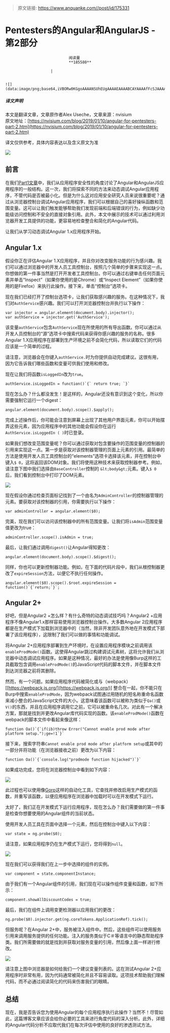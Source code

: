 > 原文链接: https://www.anquanke.com//post/id/175331 


# Pentesters的Angular和AngularJS - 第2部分


                                阅读量   
                                **185580**
                            
                        |
                        
                                                                                                                                    ![](data:image/png;base64,iVBORw0KGgoAAAANSUhEUgAAAAEAAAABCAYAAAAfFcSJAAAAAXNSR0IArs4c6QAAAARnQU1BAACxjwv8YQUAAAAJcEhZcwAADsQAAA7EAZUrDhsAAAANSURBVBhXYzh8+PB/AAffA0nNPuCLAAAAAElFTkSuQmCC)
                                                                                            



##### 译文声明

本文是翻译文章，文章原作者Alex Useche，文章来源：nvisium
                                <br>原文地址：[https://nvisium.com/blog/2019/01/10/angular-for-pentesters-part-2.htm](https://nvisium.com/blog/2019/01/10/angular-for-pentesters-part-2.htm)

译文仅供参考，具体内容表达以及含义原文为准



[![](https://p2.ssl.qhimg.com/t0148c5d27b0c9bf544.png)](https://p2.ssl.qhimg.com/t0148c5d27b0c9bf544.png)



## 前言

在我们[Part1文章](https://www.anquanke.com/post/id/173974)中，我们从应用程序安全性的角度讨论了Angular和AngularJS应用程序的一般结构。这一次，我们将探索不同的方法来动态调试Angular应用程序，不管代码是否被最小化。但是为什么这对应用安全研究人员来说很重要呢？通过从浏览器控制台调试Angular应用程序，我们可以根据自己的喜好操纵函数和范围变量。这可以让我们触发能够帮助我们发现前端和后端错误的行为，例如缺少功能级访问控制和不安全的直接对象引用。此外，本文中展示的技术可以通过利用浏览器开发工具提供的功能，更容易地检查整合和简化的Angular代码。

让我们从学习动态调试Angular 1.x应用程序开始。



## Angular 1.x

假设你正在评估Angular 1.X应用程序，并且你对改变服务功能的行为感兴趣。我们可以通过浏览器中的开发人员工具控制台，按照几个简单的步骤来实现这一点。你想做的第一件事当然是打开开发者工具控制台。你可以通过右键单击任何页面元素并单击“Inspect”（如果你使用的是Chrome）或“Inspect Element”（如果你使用的是Firefox）来执行此操作。接下来，单击“控制台”选项卡。

现在我们已经打开了控制台选项卡，让我们获取感兴趣的服务。在这种情况下，我们对`AuthService`感兴趣。我们可以打开浏览器控制台并执行以下操作：

```
var injector = angular.element(document.body).injector();
var authService = injector.get('AuthService');
```

该变量`authService`包含`AuthService`现在所使用的所有导出函数。你可以通过从开发人员控制台的“源”选项卡中搜索代码来获得你感兴趣的服务的名称。很多Angular 1.X应用程序在部署到生产环境之前不会简化代码，所以读取它们的代码应该是一个简单的过程。

请注意，浏览器会在你键入`authService.`时为你提供自动完成建议。这很有用，因为它告诉我们哪些函数和变量可供我们使用和修改。

现在让我们将函数`isLoggedIn`改为`true`。

```
authService.isLoggedIn = function()`{` return true; `}`
```

现在怎么办？什么都没发生！是这样的，Angular还没有意识到这个变化，所以你需要强制它运行一个digest：

```
angular.element(document.body).scope().$apply();
```

完成上述操作后，你可能会注意到屏幕上出现了其他用户界面元素，你可以开始摆弄这些元素，因为应用程序中的其他功能会假设你在运行`AuthService.isLoggedIn ( )`时已登录。

如果我们想改变范围变量呢？你可以通过获取对包含要操作的范围变量的控制器的引用来实现这一点。第一步是获取对该控制器管理的页面上元素的引用。最简单的方法是使用开发人员工具控制台的“elements”选项卡选择该元素，并在控制台中键入`$ 0`，这将返回该DOM对象。我们将使用这种技术来获取控制器参考。例如，请注意下图中我们选择由`BaseController`控制的 `&lt;body&gt;`元素。键入`$ 0`后，我们看到控制台中打印了DOM元素。

[![](https://p5.ssl.qhimg.com/t01476c8462a3f91a76.png)](https://p5.ssl.qhimg.com/t01476c8462a3f91a76.png)

现在假设你通过检查页面标记找到了一个由名为`AdminController`的控制器管理的元素。要获取对该控制器的引用，你需要执行以下操作：

```
var adminController = angular.element($0);
```

完美，现在我们可以访问该控制器中的所有范围变量。让我们将`isAdmin`范围变量值更改为true：

```
adminController.scope().isAdmin = true;
```

最后，让我们通过调用`digest()`让Angular得知更改：

```
angular.element(document.body).scope().$digest();
```

同样，你也可以更新控制器功能。例如，在下面的代码片段中，我们从根控制器更改了`expireSession`方法，以便它不执行任何操作。

```
angular.element($0).scope().$root.expireSession = function()`{`return;`}`;
```



## Angular 2+

好吧，但是Angular2 +怎么样？有什么奇特的动态调试技巧吗？Angular2 +应用程序不像Angular1.x那样容易使用浏览器控制台操作。大多数Angular 2应用程序都是在生产模式下加载到浏览器中的（当然，除非开发团队意外地在开发模式下部署了该应用程序），这限制了我们可以做的事情和功能调试。

将Angular 2+应用程序部署到生产环境时，在设置应用程序模块之前调用该`enableProdMode()`函数。这使得Angular跳过构建调试元素树，这将允许我们从浏览器中动态调试应用程序。如果是这种情况，最好的办法是使用像Burp这样的工具截取包含调用`enableProdMode()`的JavaScript代码的脚本文件，并在脚本文件到达浏览器之前将其删除。

然而，有一个问题。如果应用程序代码被简化或与（webpack）[[https://webpack.js.org/](https://webpack.js.org/)] 整合在一起，你不能只在Burp中搜索`enableProdMode`，因为webpack试图通过用随机的短名称重命名函数来减小整合的JavaScript文件的大小。这意味着该函数可以被称为类似于`Qa()`或`V()`的东西，并且在应用程序调用它之前，它可以被重命名几次。对此有一个解决方案，那就是找到并更改Angular库代码实现的函数。该`enableProdMode()`函数在webpack的脚本文件中看起来像这样：

```
function Oa()`{`if(ib)throw Error("Cannot enable prod mode after platform setup.");ge=!1`}`
```

接下来，搜索字符串`Cannot enable prod mode after platform setup`或其中的一部分并将功能（在浏览器接收之前）更改为以下内容：

```
function Oa()`{`console.log("prodmode function hijacked")`}`
```

如果成功完成，您将在浏览器控制台中看到如下内容：

[![](https://p1.ssl.qhimg.com/t012f87aa9cac6464ce.png)](https://p1.ssl.qhimg.com/t012f87aa9cac6464ce.png)

此过程也可以使用像[Gorp](https://github.com/DharmaOfCode/gorp)这样的自动化工具，它查找并修改启用生产模式的函数，并重写该函数，以便应用程序在浏览器中加载时可以在开发模式下运行。

太好了，我们正在开发模式下运行应用程序，现在怎么办？我们需要做的第一件事是检查你想要使用的Angular组件的当前状态。

使用开发人员工具在页面中选择一个元素，然后在控制台中键入以下内容：

```
var state = ng.probe($0);
```

请注意，如果应用程序仍在生产模式下运行，您将得到`null`。

[![](https://p4.ssl.qhimg.com/t01af1fd0aef7bcf137.png)](https://p4.ssl.qhimg.com/t01af1fd0aef7bcf137.png)

现在我们可以获得我们在上一步中选择的组件的实例。

```
var component = state.componentInstance;
```

由于我们有一个Angular组件的引用，我们现在可以操作组件变量和函数，如下所示：

```
component.showAllDiscountCodes = true;
```

最后，我们在组件上调用变更检测器以应用我们的更改：

```
ng.probe($0).injector.get(ng.coreTokens.ApplicationRef).tick();
```

但服务呢？在Angular 2+中，服务被注入组件中。然后，这些组件可以使用服务引用来调用服务提供的任何功能。注入的服务类似于C＃等语言中的静态帮助程序类。我们所需要做的就是找到并获取对服务变量的引用，然后像上面一样进行修改。

[![](https://p3.ssl.qhimg.com/t01bea35bea4913e0ab.png)](https://p3.ssl.qhimg.com/t01bea35bea4913e0ab.png)

请注意上图中浏览器是如何给我们一个建议变量列表的。这在测试Angular 2+应用程序时非常有用，因为代码通常被简化并且不容易读取。这项技术帮助我们理解代码，而不必通过阅读简化的代码来伤害我们的眼睛。



## 总结

现在，我是否告诉您为使用Angular的每个应用程序执行此操作？当然不！尽管如此，这篇博客文章应该会给你必要的工具来进行角度代码的深入分析。此外，详细的Angular代码分析不应取代我们在每次评估中使用的良好的渗透测试方法。
